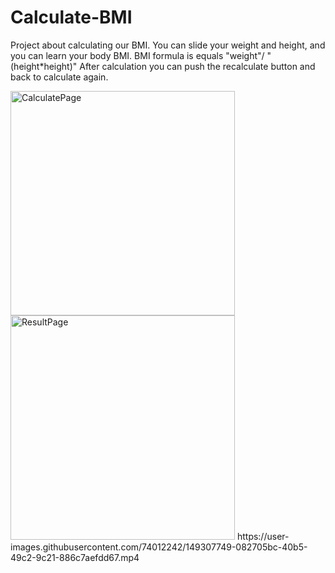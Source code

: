 # Calculate-BMI
Project about calculating our BMI.
You can slide your weight and height, and you can learn your body BMI. 
BMI formula is equals "weight"/ "(height*height)" After calculation you can push the recalculate button and back to calculate again.


<img width="359" alt="CalculatePage" src="https://user-images.githubusercontent.com/74012242/149307688-a18bf415-c48d-478e-80dd-9b5485c5535d.png">
<img width="359" alt="ResultPage" src="https://user-images.githubusercontent.com/74012242/149307730-5467bad5-a4bf-4d8f-82f0-d0a2c60faec8.png">
https://user-images.githubusercontent.com/74012242/149307749-082705bc-40b5-49c2-9c21-886c7aefdd67.mp4

